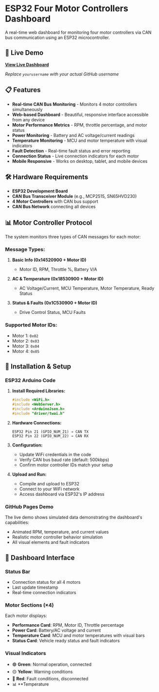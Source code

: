 # ESP32 Four Motor Controllers Dashboard

A real-time web dashboard for monitoring four motor controllers via CAN bus communication using an ESP32 microcontroller.

## 🚀 Live Demo

**[View Live Dashboard](https://yourusername.github.io/esp32-motor-dashboard)**

*Replace `yourusername` with your actual GitHub username*

## 📋 Features

- **Real-time CAN Bus Monitoring** - Monitors 4 motor controllers simultaneously
- **Web-based Dashboard** - Beautiful, responsive interface accessible from any device
- **Motor Performance Metrics** - RPM, throttle percentage, and motor status
- **Power Monitoring** - Battery and AC voltage/current readings
- **Temperature Monitoring** - MCU and motor temperature with visual indicators
- **Fault Detection** - Real-time fault status and error reporting
- **Connection Status** - Live connection indicators for each motor
- **Mobile Responsive** - Works on desktop, tablet, and mobile devices

## 🛠️ Hardware Requirements

- **ESP32 Development Board**
- **CAN Bus Transceiver Module** (e.g., MCP2515, SN65HVD230)
- **4 Motor Controllers** with CAN bus support
- **CAN Bus Network** connecting all devices

## 📊 Motor Controller Protocol

The system monitors three types of CAN messages for each motor:

### Message Types:
1. **Basic Info (0x14520900 + Motor ID)**
   - Motor ID, RPM, Throttle %, Battery V/A

2. **AC & Temperature (0x18530900 + Motor ID)**
   - AC Voltage/Current, MCU Temperature, Motor Temperature, Ready Status

3. **Status & Faults (0x1C530900 + Motor ID)**
   - Drive Control Status, MCU Faults

### Supported Motor IDs:
- Motor 1: `0x02`
- Motor 2: `0x03` 
- Motor 3: `0x04`
- Motor 4: `0x05`

## 🔧 Installation & Setup

### ESP32 Arduino Code

1. **Install Required Libraries:**
   ```cpp
   #include <WiFi.h>
   #include <WebServer.h>
   #include <ArduinoJson.h>
   #include "driver/twai.h"
   ```

2. **Hardware Connections:**
   ```
   ESP32 Pin 21 (GPIO_NUM_21) → CAN TX
   ESP32 Pin 22 (GPIO_NUM_22) → CAN RX
   ```

3. **Configuration:**
   - Update WiFi credentials in the code
   - Verify CAN bus baud rate (default: 500kbps)
   - Confirm motor controller IDs match your setup

4. **Upload and Run:**
   - Compile and upload to ESP32
   - Connect to your WiFi network
   - Access dashboard via ESP32's IP address

### GitHub Pages Demo

The live demo shows simulated data demonstrating the dashboard's capabilities:
- Animated RPM, temperature, and current values
- Realistic motor controller behavior simulation
- All visual elements and fault indicators

## 📱 Dashboard Interface

### Status Bar
- Connection status for all 4 motors
- Last update timestamp
- Real-time connection indicators

### Motor Sections (×4)
Each motor displays:
- **Performance Card**: RPM, Motor ID, Throttle percentage
- **Power Card**: Battery/AC voltage and current
- **Temperature Card**: MCU and motor temperatures with visual bars
- **Status Card**: Vehicle ready status and fault indicators

### Visual Indicators
- 🟢 **Green**: Normal operation, connected
- 🟡 **Yellow**: Warning conditions
- 🔴 **Red**: Fault conditions, disconnected
- 📊 **Temperature

